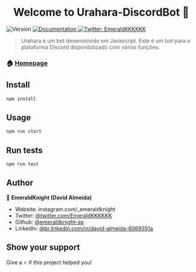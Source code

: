 <h1 align="center">Welcome to Urahara-DiscordBot 🤖</h1>
<p>
  <img alt="Version" src="https://img.shields.io/badge/version-1.0.1-blue.svg?cacheSeconds=2592000" />
  <a href="https://github.com/emeraldknight-sp/Urahara-DiscordBot" target="_blank">
    <img alt="Documentation" src="https://img.shields.io/badge/documentation-yes-brightgreen.svg" />
  </a>
  <a href="https://twitter.com/EmeraldKKKKKK" target="_blank">
    <img alt="Twitter: EmeraldKKKKKK" src="https://img.shields.io/twitter/follow/EmeraldKKKKKK.svg?style=social" />
  </a>
</p>

> Urahara é um bot desenvolvido em Javascript. Este é um bot para a plataforma Discord disponibilizado com várias funções.

### 🏠 [Homepage](https://github.com/emeraldknight-sp/Urahara-DiscordBot)

## Install

```sh
npm install
```

## Usage

```sh
npm run start
```

## Run tests

```sh
npm run test
```

## Author

👤 **EmeraldKnight (David Almeida)**

* Website: instagram.com/_emeraldknight
* Twitter: [@twitter.com/EmeraldKKKKKK](https://twitter.com/EmeraldKKKKKK)
* Github: [@emeraldknight-sp](https://github.com/emeraldknight-sp)
* LinkedIn: [@br.linkedin.com/in/david-almeida-6069351a](https://linkedin.com/in/br.linkedin.com/in/david-almeida-6069351a)

## Show your support

Give a ⭐️ if this project helped you!
